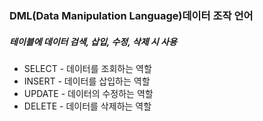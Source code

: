### DML(Data Manipulation Language)데이터 조작 언어
##### 테이블에 데이터 검색, 삽입, 수정, 삭제 시 사용
- SELECT - 데이터를 조회하는 역할
- INSERT - 데이터를 삽입하는 역할
- UPDATE - 데이터의 수정하는 역할
- DELETE - 데이터를 삭제하는 역할
